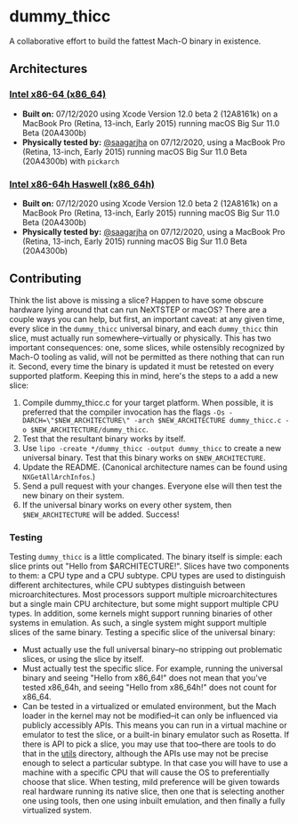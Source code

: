 # dummy_thicc

A collaborative effort to build the fattest Mach-O binary in existence.

## Architectures

### [Intel x86-64 (x86_64)](https://github.com/saagarjha/dummy_thicc/tree/master/x86_64)

* **Built on:** 07/12/2020 using Xcode Version 12.0 beta 2 (12A8161k) on a MacBook Pro (Retina, 13-inch, Early 2015) running macOS Big Sur 11.0 Beta (20A4300b)
* **Physically tested by:** [@saagarjha](https://github.com/saagarjha) on 07/12/2020, using a MacBook Pro (Retina, 13-inch, Early 2015) running macOS Big Sur 11.0 Beta (20A4300b) with `pickarch`

### [Intel x86-64h Haswell (x86_64h)](https://github.com/saagarjha/dummy_thicc/tree/master/x86_64h)

* **Built on:** 07/12/2020 using Xcode Version 12.0 beta 2 (12A8161k) on a MacBook Pro (Retina, 13-inch, Early 2015) running macOS Big Sur 11.0 Beta (20A4300b)
* **Physically tested by:** [@saagarjha](https://github.com/saagarjha) on 07/12/2020, using a MacBook Pro (Retina, 13-inch, Early 2015) running macOS Big Sur 11.0 Beta (20A4300b)

## Contributing

Think the list above is missing a slice? Happen to have some obscure hardware lying around that can run NeXTSTEP or macOS? There are a couple ways you can help, but first, an important caveat: at any given time, every slice in the `dummy_thicc` universal binary, and each `dummy_thicc` thin slice, must actually run somewhere–virtually or physically. This has two important consequences: one, some slices, while ostensibly recognized by Mach-O tooling as valid, will not be permitted as there nothing that can run it. Second, every time the binary is updated it must be retested on every supported platform. Keeping this in mind, here's the steps to a add a new slice:

1. Compile dummy_thicc.c for your target platform. When possible, it is preferred that the compiler invocation has the flags `-Os -DARCH=\"$NEW_ARCHITECTURE\" -arch $NEW_ARCHITECTURE dummy_thicc.c -o $NEW_ARCHITECTURE/dummy_thicc`.
2. Test that the resultant binary works by itself.
3. Use `lipo -create */dummy_thicc -output dummy_thicc` to create a new universal binary. Test that this binary works on `$NEW_ARCHITECTURE`.
4. Update the README. (Canonical architecture names can be found using `NXGetAllArchInfos`.)
5. Send a pull request with your changes. Everyone else will then test the new binary on their system.
6. If the universal binary works on every other system, then `$NEW_ARCHITECTURE` will be added. Success!

### Testing

Testing `dummy_thicc` is a little complicated. The binary itself is simple: each slice prints out "Hello from $ARCHITECTURE!". Slices have two components to them: a CPU type and a CPU subtype. CPU types are used to distinguish different architectures, while CPU subtypes distinguish between microarchitectures. Most processors support multiple microarchitectures but a single main CPU architecture, but some might support multiple CPU types. In addition, some kernels might support running binaries of other systems in emulation. As such, a single system might support multiple slices of the same binary. Testing a specific slice of the universal binary:

* Must actually use the full universal binary–no stripping out problematic slices, or using the slice by itself.
* Must actually test the specific slice. For example, running the universal binary and seeing "Hello from x86_64!" does not mean that you've tested x86_64h, and seeing "Hello from x86_64h!" does not count for x86_64.
* Can be tested in a virtualized or emulated environment, but the Mach loader in the kernel may not be modified–it can only be influenced via publicly accessibly APIs. This means you can run in a virtual machine or emulator to test the slice, or a built-in binary emulator such as Rosetta. If there is API to pick a slice, you may use that too–there are tools to do that in the [utils](https://github.com/saagarjha/dummy_thicc/tree/master/utils) directory, although the APIs use may not be precise enough to select a particular subtype. In that case you will have to use a machine with a specific CPU that will cause the OS to preferentially choose that slice. When testing, mild preference will be given towards real hardware running its native slice, then one that is selecting another one using tools, then one using inbuilt emulation, and then finally a fully virtualized system.
